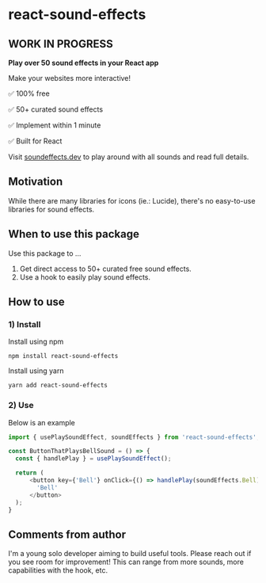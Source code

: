 # react-sound-effects

## WORK IN PROGRESS


**Play over 50 sound effects in your React app**

Make your websites more interactive!

✅ 100% free

✅ 50+ curated sound effects

✅ Implement within 1 minute

✅ Built for React

Visit [soundeffects.dev](https://soundeffects.dev) to play around with all sounds and read full details.

## Motivation
While there are many libraries for icons (ie.: Lucide), there's no easy-to-use libraries for sound effects. 

## When to use this package
Use this package to ...

1. Get direct access to 50+ curated free sound effects.
2. Use a hook to easily play sound effects.

## How to use

### 1) Install
Install using npm
```
npm install react-sound-effects
```

Install using yarn
```
yarn add react-sound-effects
```

### 2) Use
Below is an example
```javascript
import { usePlaySoundEffect, soundEffects } from 'react-sound-effects';

const ButtonThatPlaysBellSound = () => {
  const { handlePlay } = usePlaySoundEffect();

  return (
      <button key={'Bell'} onClick={() => handlePlay(soundEffects.Bell)}>
        'Bell'
      </button>
  );
}
```

## Comments from author

I'm a young solo developer aiming to build useful tools. Please reach out if you see room for improvement! This can range from more sounds, more capabilities with the hook, etc.
